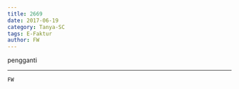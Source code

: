 ```yaml
---
title: 2669
date: 2017-06-19
category: Tanya-SC
tags: E-Faktur
author: FW
---
```


pengganti

---



`FW`
